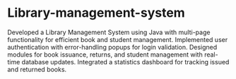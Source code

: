 # Library-management-system

Developed a Library Management System using Java with multi-page functionality for efficient book and student management.
Implemented user authentication with error-handling popups for login validation.
Designed modules for book issuance, returns, and student management with real-time database updates.
Integrated a statistics dashboard for tracking issued and returned books.
